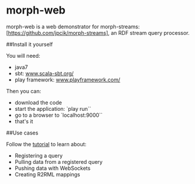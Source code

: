 morph-web
=========

morph-web is a web demonstrator for morph-streams: [https://github.com/jpcik/morph-streams], an RDF stream query processor.

##Install it yourself

You will need:
* java7
* sbt: www.scala-sbt.org/
* play framework: www.playframework.com/‎

Then you can:

* download the code
* start the application: `play run``
* go to a browser to `localhost:9000``
* that's it

##Use cases

Follow the [tutorial](Tutorial:-Morph-streams) to learn about:
* Registering a query
* Pulling data from a registered query
* Pushing data with WebSockets
* Creating R2RML mappings
